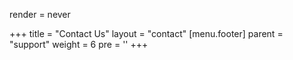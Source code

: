 render = never

+++
title = "Contact Us"
layout = "contact"
[menu.footer]
  parent = "support"
  weight = 6
  pre = '<i class="fas fa-fw fa-info-circle"></i>'
+++
